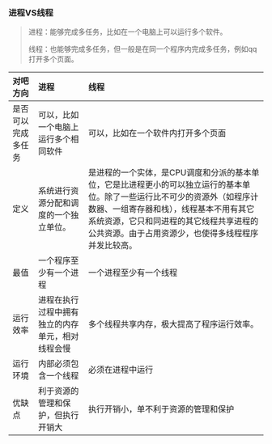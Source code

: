### 进程VS线程

> 进程：能够完成多任务，比如在一个电脑上可以运行多个软件。
>
> 线程：也能够完成多任务，但一般是在同一个程序内完成多任务，例如qq打开多个页面。

| 对吧方向 | 进程 | 线程 |
| :--- | :--- | :--- |
| 是否可以完成多任务 | 可以，比如一个电脑上运行多个相同软件 | 可以，比如在一个软件内打开多个页面 |
| 定义 | 系统进行资源分配和调度的一个独立单位。 | 是进程的一个实体，是CPU调度和分派的基本单位，它是比进程更小的可以独立运行的基本单位。除了一些运行比不可少的资源外（如程序计数器、一组寄存器和栈），线程基本不用有其它系统资源，它只和同进程的其它线程共享进程的公共资源。由于占用资源少，也使得多线程程序并发比较高。 |
| 最值 | 一个程序至少有一个进程 | 一个进程至少有一个线程 |
| 运行效率 | 进程在执行过程中拥有独立的内存单元，相对线程会慢 | 多个线程共享内存，极大提高了程序运行效率。 |
| 运行环境 | 内部必须包含一个线程 | 必须在进程中运行 |
| 优缺点 | 利于资源的管理和保护，但执行开销大 | 执行开销小，单不利于资源的管理和保护 |



